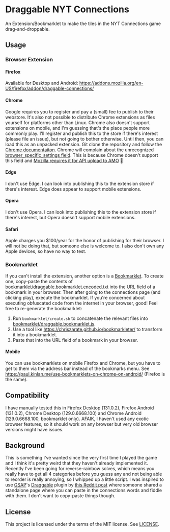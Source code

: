 # Draggable NYT Connections

An Extension/Bookmarklet to make the tiles in the NYT Connections game
drag-and-droppable.

## Usage

### Browser Extension

#### Firefox

Available for Desktop and Android:
https://addons.mozilla.org/en-US/firefox/addon/draggable-connections/

#### Chrome

Google requires you to register and pay a (small) fee to publish to their
webstore. It's also not possible to distribute Chrome extensions as files
yourself for platforms other than Linux. Chrome also doesn't support extensions
on mobile, and I'm guessing that's the place people more commonly play. I'll
register and publish this to the store if there's interest (please file an
issue), but not going to bother otherwise. Until then, you can load this as an
unpacked extension. Git clone the repository and follow the
[Chrome documentaiton](https://developer.chrome.com/docs/extensions/get-started/tutorial/hello-world#load-unpacked).
Chrome will complain about the unrecognized
[browser_specific_settings field](https://developer.mozilla.org/en-US/docs/Mozilla/Add-ons/WebExtensions/manifest.json/browser_specific_settings).
This is because Chrome doesn't support this field and
[Mozilla requires it for API upload to AMO](https://extensionworkshop.com/documentation/develop/extensions-and-the-add-on-id/)
🤷

#### Edge

I don't use Edge. I can look into publishing this to the extension store if
there's interest. Edge does appear to support mobile extensions.

#### Opera

I don't use Opera. I can look into publishing this to the extension store if
there's interest, but Opera doesn't support mobile extensions.

#### Safari

Apple charges you $100/year for the honor of publishing for their browser. I
will not be doing that, but someone else is welcome to. I also don't own any
Apple devices, so have no way to test.

### Bookmarklet

If you can't install the extension, another option is a
[Bookmarklet](https://en.wikipedia.org/wiki/Bookmarklet). To create one,
copy-paste the contents of
[bookmarklet/draggable.bookmarklet.encoded.txt](./bookmarklet/draggable.bookmarklet.encoded.txt)
into the URL field of a bookmark in your browser. Then after going to the
connections page (and clicking play), execute the bookmarklet. If you're
concerned about executing obfuscated code from the internet in your browser,
good! Feel free to re-generate the bookmarklet:

1. Run `bookmarklet/create.sh` to concatenate the relevant files into
   [bookmarklet/draggable.bookmarklet.js](./bookmarklet/draggable.bookmarklet.js).
2. Use a tool like https://chriszarate.github.io/bookmarkleter/ to transform it
   into a bookmarklet.
3. Paste that into the URL field of a bookmark in your browser.

#### Mobile

You can use bookmarklets on mobile Firefox and Chrome, but you have to get to
them via the address bar instead of the bookmarks menu. See
https://paul.kinlan.me/use-bookmarklets-on-chrome-on-android/ (Firefox is the
same).

## Compatibility

I have manually tested this in Firefox Desktop (131.0.2), Firefox Android
(131.0.2), Chrome Desktop (129.0.6668.100) and Chrome Android (129.0.6668.100,
bookmarklet only). AFAIK, I haven't used any exotic browser features, so it
should work on any browser but very old browser versions might have issues.

## Background

This is something I've wanted since the very first time I played the game and I
think it's pretty weird that they haven't already implemented it. Recently I've
been going for reverse-rainbow solves, which means you really have to get all 4
categories before you guess any and not being able to reorder is really
annoying, so I whipped up a little script. I was inspired to use
[GSAP](https://gsap.com)'s
[Draggable](https://gsap.com/docs/v3/Plugins/Draggable/) plugin by
[this Reddit post](https://www.reddit.com/r/NYTConnections/comments/19bj5m0/drag_and_drop_connections_tiles/)
where someone shared a standalone page where you can paste in the connections
words and fiddle with them. I don't want to copy-paste things though.


## License

This project is licensed under the terms of the MIT license. See
[LICENSE](./LICENSE).
